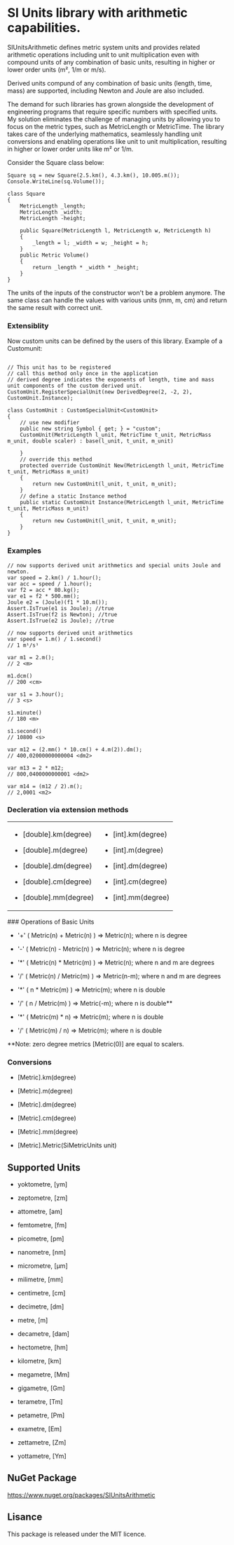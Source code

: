 # SI Units library with arithmetic capabilities.

SIUnitsArithmetic defines metric system units and provides related arithmetic operations including unit to unit multiplication even with compound units of any combination of basic units, resulting in higher or lower order units (m², 1/m or m/s).

Derived units compund of any combination of basic units (length, time, mass) are supported, including Newton and Joule are also included.

The demand for such libraries has grown alongside the development 
of engineering programs that require specific numbers with 
specified units. My solution eliminates the challenge of 
managing units by allowing you to focus on the metric types, 
such as MetricLength or MetricTime. The library takes care of 
the underlying mathematics, seamlessly handling unit conversions 
and enabling operations like unit to unit multiplication, 
resulting in higher or lower order units like m² or 1/m.

Consider the Square class below:

```
Square sq = new Square(2.5.km(), 4.3.km(), 10.005.m());
Console.WriteLine(sq.Volume());

class Square
{
    MetricLength _length;
    MetricLength _width;
    MetricLength -height;

    public Square(MetricLength l, MetricLength w, MetricLength h)
    {
        _length = l; _width = w; _height = h;
    }
    public Metric Volume()
    {
        return _length * _width * _height;
    }
}
```

The units of the inputs of the constructor won't be a problem anymore.
The same class can handle the values with various units (mm, m, cm) and return the same result with correct unit.


### Extensiblity

Now custom units can be defined by the users of this library. Example of a Customunit:

```

// This unit has to be registered
// call this method only once in the application
// derived degree indicates the exponents of length, time and mass unit components of the custom derived unit.
CustomUnit.RegisterSpecialUnit(new DerivedDegree(2, -2, 2), CustomUnit.Instance);

class CustomUnit : CustomSpecialUnit<CustomUnit>
{
    // use new modifier
    public new string Symbol { get; } = "custom";
    CustomUnit(MetricLength l_unit, MetricTime t_unit, MetricMass m_unit, double scaler) : base(l_unit, t_unit, m_unit)
    
    }
    // override this method
    protected override CustomUnit New(MetricLength l_unit, MetricTime t_unit, MetricMass m_unit)
    {
        return new CustomUnit(l_unit, t_unit, m_unit);
    }
    // define a static Instance method
    public static CustomUnit Instance(MetricLength l_unit, MetricTime t_unit, MetricMass m_unit)
    {
        return new CustomUnit(l_unit, t_unit, m_unit);
    }
}
```

### **Examples**

```
// now supports derived unit arithmetics and special units Joule and newton.
var speed = 2.km() / 1.hour();
var acc = speed / 1.hour();
var f2 = acc * 80.kg();
var e1 = f2 * 500.mm();
Joule e2 = (Joule)(f1 * 10.m());
Assert.IsTrue(e1 is Joule); //true
Assert.IsTrue(f2 is Newton); //true
Assert.IsTrue(e2 is Joule); //true

// now supports derived unit arithmetics
var speed = 1.m() / 1.second()
// 1 m¹/s¹

var m1 = 2.m();
// 2 <m>

m1.dcm()
// 200 <cm>

var s1 = 3.hour();
// 3 <s>

s1.minute()
// 180 <m>

s1.second()
// 10800 <s>

var m12 = (2.mm() * 10.cm() + 4.m(2)).dm();
// 400,02000000000004 <dm2>

var m13 = 2 * m12;
// 800,0400000000001 <dm2>

var m14 = (m12 / 2).m();
// 2,0001 <m2>

```

### **Decleration via extension methods**

<table>
  <tr>
    <td>
      
- [double].km(degree)

- [double].m(degree)

- [double].dm(degree)

- [double].cm(degree)

- [double].mm(degree)
</td>
<td>
  
- [int].km(degree)

- [int].m(degree)

- [int].dm(degree)

- [int].cm(degree)

- [int].mm(degree)
</td>
</tr>
</table>
### Operations of Basic Units

- '+' ( Metric(n) + Metric(n) ) => Metric(n); where n is degree

- '-' ( Metric(n) - Metric(n) ) => Metric(n); where n is degree

- '*'  ( Metric(n) * Metric(m) ) => Metric(n); where n and m are degrees

- '/'  ( Metric(n) / Metric(m) ) => Metric(n-m); where n and m are degrees

- '*'  ( n *  Metric(m) ) => Metric(m);  where n is double 

- '/'  ( n / Metric(m) ) => Metric(-m); where n is double**

- '*'  ( Metric(m) * n) => Metric(m);  where n is double

- '/'  ( Metric(m)  / n) => Metric(m); where n is double

**Note: zero degree metrics [Metric(0)] are equal to scalers.

### Conversions

- [Metric].km(degree)

- [Metric].m(degree)

- [Metric].dm(degree)

- [Metric].cm(degree)

- [Metric].mm(degree)

- [Metric].Metric(SiMetricUnits unit)

  
## Supported Units

- yoktometre, [ym]

- zeptometre, [zm]

- attometre, [am]

- femtometre, [fm]

- picometre, [pm]

- nanometre, [nm]

- micrometre, [µm]

- milimetre, [mm]

- centimetre, [cm]

- decimetre, [dm]

- metre, [m]

- decametre, [dam]

- hectometre, [hm]

- kilometre, [km]

- megametre, [Mm]

- gigametre, [Gm]

- terametre, [Tm]

- petametre, [Pm]

- exametre, [Em]

- zettametre, [Zm]

- yottametre, [Ym]

## NuGet Package

https://www.nuget.org/packages/SIUnitsArithmetic

## Lisance

This package is released under the MIT licence.
